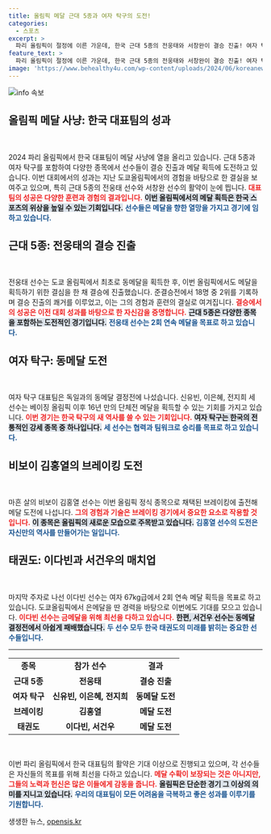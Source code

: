 ```yaml
---
title: 올림픽 메달 근대 5종과 여자 탁구의 도전!
categories:
  - 스포츠
excerpt: >
  파리 올림픽이 절정에 이른 가운데, 한국 근대 5종의 전웅태와 서창완이 결승 진출! 여자 탁구는 동메달전을 맞이하며, 비보이 김홍열이 브레이킹 메달에 도전합니다. 긴장감 넘치는 경기들이 펼쳐질 예정입니다.
feature_text: >
  파리 올림픽이 절정에 이른 가운데, 한국 근대 5종의 전웅태와 서창완이 결승 진출! 여자 탁구는 동메달전을 맞이하며, 비보이 김홍열이 브레이킹 메달에 도전합니다. 긴장감 넘치는 경기들이 펼쳐질 예정입니다.
image: 'https://www.behealthy4u.com/wp-content/uploads/2024/06/koreanews.jpg'
---
```


<p><img src="https://www.behealthy4u.com/wp-content/uploads/2024/06/koreanews.jpg" alt="info 속보" /></p>

<h2 data-ke-size="size26">올림픽 메달 사냥: 한국 대표팀의 성과</h2>

<p data-ke-size="size16">&nbsp;</p>

<p>2024 파리 올림픽에서 한국 대표팀이 메달 사냥에 열을 올리고 있습니다. 근대 5종과 여자 탁구를 포함하여 다양한 종목에서 선수들이 결승 진출과 메달 획득에 도전하고 있습니다. 이번 대회에서의 성과는 지난 도쿄올림픽에서의 경험을 바탕으로 한 결실을 보여주고 있으며, 특히 근대 5종의 전웅태 선수와 서창완 선수의 활약이 눈에 띕니다. <b><span style="color: #ee2323;">대표팀의 성공은 다양한 훈련과 경험의 결과입니다.</span></b> <b><span style="background-color: #21538527;">이번 올림픽에서의 메달 획득은 한국 스포츠의 위상을 높일 수 있는 기회입니다.</span></b> <b><span style="color: #1a5490;">선수들은 메달을 향한 열망을 가지고 경기에 임하고 있습니다.</span></b></p>

<h2>근대 5종: 전웅태의 결승 진출</h2>

<p data-ke-size="size16">&nbsp;</p>

<p>전웅태 선수는 도쿄 올림픽에서 최초로 동메달을 획득한 후, 이번 올림픽에서도 메달을 획득하기 위한 결심을 한 채 결승에 진출했습니다. 준결승전에서 18명 중 2위를 기록하며 결승 진출의 쾌거를 이루었고, 이는 그의 경험과 훈련의 결실로 여겨집니다. <b><span style="color: #ee2323;">결승에서의 성공은 이전 대회 성과를 바탕으로 한 자신감을 증명합니다.</span></b> <b><span style="background-color: #21538527;">근대 5종은 다양한 종목을 포함하는 도전적인 경기입니다.</span></b> <b><span style="color: #1a5490;">전웅태 선수는 2회 연속 메달을 목표로 하고 있습니다.</span></b></p>

<h2>여자 탁구: 동메달 도전</h2>

<p data-ke-size="size16">&nbsp;</p>

<p>여자 탁구 대표팀은 독일과의 동메달 결정전에 나섰습니다. 신유빈, 이은혜, 전지희 세 선수는 베이징 올림픽 이후 16년 만의 단체전 메달을 획득할 수 있는 기회를 가지고 있습니다. <b><span style="color: #ee2323;">이번 경기는 한국 탁구의 새 역사를 쓸 수 있는 기회입니다.</span></b> <b><span style="background-color: #21538527;">여자 탁구는 한국의 전통적인 강세 종목 중 하나입니다.</span></b> <b><span style="color: #1a5490;">세 선수는 협력과 팀워크로 승리를 목표로 하고 있습니다.</span></b></p>

<h2>비보이 김홍열의 브레이킹 도전</h2>

<p data-ke-size="size16">&nbsp;</p>

<p>마흔 살의 비보이 김홍열 선수는 이번 올림픽 정식 종목으로 채택된 브레이킹에 출전해 메달 도전에 나섭니다. <b><span style="color: #ee2323;">그의 경험과 기술은 브레이킹 경기에서 중요한 요소로 작용할 것입니다.</span></b> <b><span style="background-color: #21538527;">이 종목은 올림픽의 새로운 모습으로 주목받고 있습니다.</span></b> <b><span style="color: #1a5490;">김홍열 선수의 도전은 자신만의 역사를 만들어가는 일입니다.</span></b></p>

<h2>태권도: 이다빈과 서건우의 매치업</h2>

<p data-ke-size="size16">&nbsp;</p>

<p>마지막 주자로 나선 이다빈 선수는 여자 67kg급에서 2회 연속 메달 획득을 목표로 하고 있습니다. 도쿄올림픽에서 은메달을 딴 경력을 바탕으로 이번에도 기대를 모으고 있습니다. <b><span style="color: #ee2323;">이다빈 선수는 금메달을 위해 최선을 다하고 있습니다.</span></b> <b><span style="background-color: #21538527;">한편, 서건우 선수는 동메달 결정전에서 아쉽게 패배했습니다.</span></b> <b><span style="color: #1a5490;">두 선수 모두 한국 태권도의 미래를 밝히는 중요한 선수들입니다.</span></b></p>

<hr>

<table style="width: 100%;">
<tr>
<td style="text-align: center; height: 17px;"><b>종목</b></td>
<td style="text-align: center; height: 17px;"><b>참가 선수</b></td>
<td style="text-align: center; height: 17px;"><b>결과</b></td>
</tr>
<tr>
<td style="text-align: center; height: 17px;"><b>근대 5종</b></td>
<td style="text-align: center; height: 17px;"><b>전웅태</b></td>
<td style="text-align: center; height: 17px;"><b>결승 진출</b></td>
</tr>
<tr>
<td style="text-align: center; height: 17px;"><b>여자 탁구</b></td>
<td style="text-align: center; height: 17px;"><b>신유빈, 이은혜, 전지희</b></td>
<td style="text-align: center; height: 17px;"><b>동메달 도전</b></td>
</tr>
<tr>
<td style="text-align: center; height: 17px;"><b>브레이킹</b></td>
<td style="text-align: center; height: 17px;"><b>김홍열</b></td>
<td style="text-align: center; height: 17px;"><b>메달 도전</b></td>
</tr>
<tr>
<td style="text-align: center; height: 17px;"><b>태권도</b></td>
<td style="text-align: center; height: 17px;"><b>이다빈, 서건우</b></td>
<td style="text-align: center; height: 17px;"><b>메달 도전</b></td>
</tr>
</table>

<p data-ke-size="size16">&nbsp;</p>

<p>이번 파리 올림픽에서 한국 대표팀의 활약은 기대 이상으로 진행되고 있으며, 각 선수들은 자신들의 목표를 위해 최선을 다하고 있습니다. <b><span style="color: #ee2323;">메달 수확이 보장되는 것은 아니지만, 그들의 노력과 헌신은 많은 이들에게 감동을 줍니다.</span></b> <b><span style="background-color: #21538527;">올림픽은 단순한 경기 그 이상의 의미를 지니고 있습니다.</span></b> <b><span style="color: #1a5490;">우리의 대표팀이 모든 어려움을 극복하고 좋은 성과를 이루기를 기원합니다.</span></b></p>
생생한 뉴스, <a href="https://opensis.kr" rel="dofollow">opensis.kr</a>


